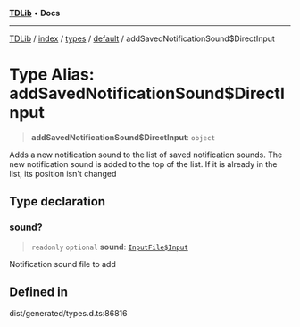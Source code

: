 [**TDLib**](../../../../../../README.md) • **Docs**

***

[TDLib](../../../../../../modules.md) / [index](../../../../../README.md) / [types](../../../README.md) / [default](../README.md) / addSavedNotificationSound$DirectInput

# Type Alias: addSavedNotificationSound$DirectInput

> **addSavedNotificationSound$DirectInput**: `object`

Adds a new notification sound to the list of saved notification sounds. The new notification sound is added to the top of the list. If it is already in the list, its position isn't changed

## Type declaration

### sound?

> `readonly` `optional` **sound**: [`InputFile$Input`](InputFile$Input.md)

Notification sound file to add

## Defined in

dist/generated/types.d.ts:86816

